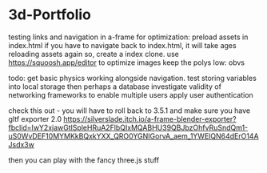 # 3d-Portfolio
testing links and navigation in a-frame
for optimization:
preload assets in index.html
if you have to navigate back to index.html, it will take ages reloading assets again
so, create a index clone.
use https://squoosh.app/editor to optimize images 
keep the polys low: obvs

todo:
get basic physics working alongside navigation.
test storing variables into local storage
then perhaps a database
investigate validity of networking frameworks to enable multiple users
apply user authentication

check this out - you will have to roll back to 3.5.1 and make sure you have gltf exporter 2.0
https://silverslade.itch.io/a-frame-blender-exporter?fbclid=IwY2xjawGtlSpleHRuA2FlbQIxMQABHU39QBJbzOhfvRuSndQm1-uS0WvDEF10MYMKkBQxkYXX_QRO0YGNIGorvA_aem_1YWElQN64dErO14AJsdx3w

then you can play with the fancy three.js stuff
